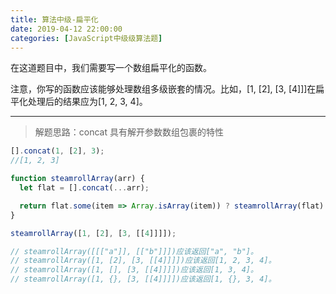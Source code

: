 ```yaml
---
title: 算法中级-扁平化
date: 2019-04-12 22:00:00
categories: [JavaScript中级级算法题]
---
```


在这道题目中，我们需要写一个数组扁平化的函数。

注意，你写的函数应该能够处理数组多级嵌套的情况。比如，[1, [2], [3, [4]]]在扁平化处理后的结果应为[1, 2, 3, 4]。

---

> 解题思路：concat 具有解开参数数组包裹的特性

```js
[].concat(1, [2], 3);
//[1, 2, 3]
```

```js
function steamrollArray(arr) {
  let flat = [].concat(...arr);

  return flat.some(item => Array.isArray(item)) ? steamrollArray(flat) : flat;
}

steamrollArray([1, [2], [3, [[4]]]]);

// steamrollArray([[["a"]], [["b"]]])应该返回["a", "b"]。
// steamrollArray([1, [2], [3, [[4]]]])应该返回[1, 2, 3, 4]。
// steamrollArray([1, [], [3, [[4]]]])应该返回[1, 3, 4]。
// steamrollArray([1, {}, [3, [[4]]]])应该返回[1, {}, 3, 4]。
```
